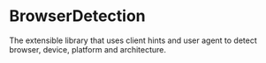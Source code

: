 # BrowserDetection
The extensible library that uses client hints and user agent to detect browser, device, platform and architecture.
